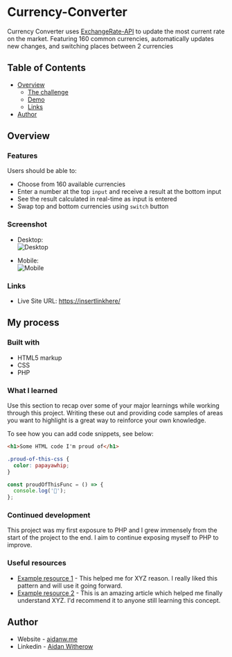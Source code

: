 # Currency-Converter

Currency Converter uses [ExchangeRate-API](https://exchangerate-api.com) to update the most current rate on the market. Featuring 160 common currencies, automatically updates new changes, and switching places between 2 currencies  

## Table of Contents

- [Overview](#overview)
  - [The challenge](#the-challenge)
  - [Demo](#demo)
  - [Links](#links)
  <!-- - [My process](#my-process)
  - [Built With](#built-with)
  - [What I Learned](#what-i-learned)
  - [Continued Development)(#continued-development)
  - [Useful resources](#useful-resources) -->
- [Author](#author)
 
 ## Overview
 
 ### Features
 
 Users should be able to:
 
 - Choose from 160 available currencies
 - Enter a number at the top `input` and receive a result at the bottom input
 - See the result calculated in real-time as input is entered
 - Swap top and bottom currencies using `switch` button
 
 ### Screenshot

- Desktop: </br>
![Desktop](./public//images/screenshot-desktop.png)

- Mobile: </br>
![Mobile](./public//images/screenshot-mobile.png)

### Links

- Live Site URL: [https://insertlinkhere/](https://insertlinkhere/)

## My process

### Built with

- HTML5 markup
- CSS
- PHP

### What I learned

Use this section to recap over some of your major learnings while working through this project. Writing these out and providing code samples of areas you want to highlight is a great way to reinforce your own knowledge.

To see how you can add code snippets, see below:

```html
<h1>Some HTML code I'm proud of</h1>
```

```css
.proud-of-this-css {
  color: papayawhip;
}
```

```js
const proudOfThisFunc = () => {
  console.log('🎉');
};
```

### Continued development

This project was my first exposure to PHP and I grew immensely from the start of the project to the end. I aim to continue exposing myself to PHP to improve.

### Useful resources

- [Example resource 1](https://www.example.com) - This helped me for XYZ reason. I really liked this pattern and will use it going forward.
- [Example resource 2](https://www.example.com) - This is an amazing article which helped me finally understand XYZ. I'd recommend it to anyone still learning this concept.

## Author

- Website - [aidanw.me](https://aidanw.me/)
- Linkedin - [Aidan Witherow](https://www.linkedin.com/in/aidanwitherow/)
